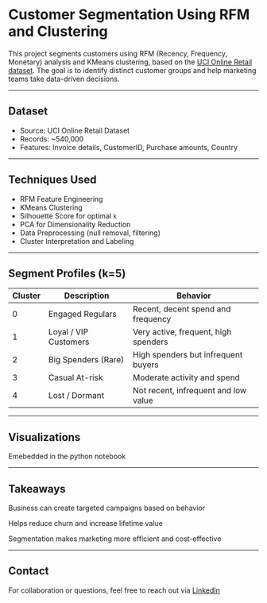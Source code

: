 # Customer Segmentation Using RFM and Clustering

This project segments customers using RFM (Recency, Frequency, Monetary) analysis and KMeans clustering, based on the [UCI Online Retail dataset](https://archive.ics.uci.edu/ml/datasets/online+retail). The goal is to identify distinct customer groups and help marketing teams take data-driven decisions.

---

## Dataset
- Source: UCI Online Retail Dataset
- Records: ~540,000
- Features: Invoice details, CustomerID, Purchase amounts, Country

---

## Techniques Used
- RFM Feature Engineering
- KMeans Clustering
- Silhouette Score for optimal `k`
- PCA for Dimensionality Reduction
- Data Preprocessing (null removal, filtering)
- Cluster Interpretation and Labeling

---

## Segment Profiles (k=5)

| Cluster | Description            | Behavior                                      |
|---------|------------------------|-----------------------------------------------|
| 0       | Engaged Regulars       | Recent, decent spend and frequency            |
| 1       | Loyal / VIP Customers  | Very active, frequent, high spenders          |
| 2       | Big Spenders (Rare)    | High spenders but infrequent buyers           |
| 3       | Casual At-risk         | Moderate activity and spend                   |
| 4       | Lost / Dormant         | Not recent, infrequent and low value          |

---

## Visualizations

Emebedded in the python notebook

---

## Takeaways

Business can create targeted campaigns based on behavior

Helps reduce churn and increase lifetime value

Segmentation makes marketing more efficient and cost-effective

---

## Contact

For collaboration or questions, feel free to reach out via [LinkedIn](https://linkedin.com/in/vaishu-gandham)
